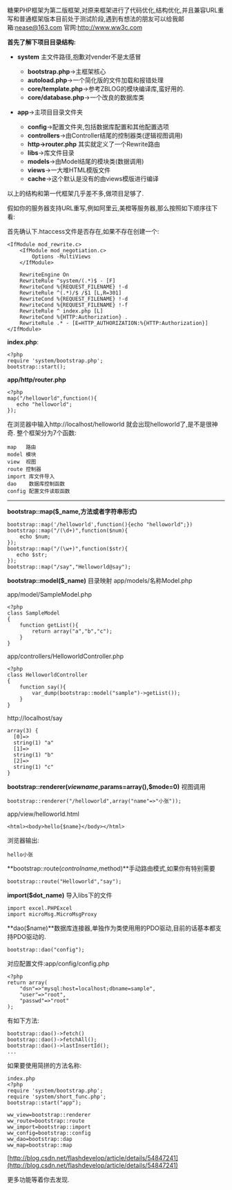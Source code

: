 糖果PHP框架为第二版框架,对原来框架进行了代码优化,结构优化,并且兼容URL重写和普通框架版本目前处于测试阶段,遇到有想法的朋友可以给我邮箱:nease@163.com 官网:http://www.ww3c.com

**首先了解下项目目录结构:**

- **system** 主文件路径,抱歉对vender不是太感冒
	- **bootstrap.php**->主框架核心
	- **autoload.php**->一个简化版的文件加载和报错处理
	- **core/template.php**->参考ZBLOG的模块编译库,蛮好用的.
	- **core/database.php**->一个改良的数据库类

- **app**->主项目目录文件夹
	- **config**->配置文件夹,包括数据库配置和其他配置选项
	- **controllers**->由Controller结尾的控制器类(逻辑视图调用)
	- **http->router.php** 其实就定义了一个Rewrite路由
	- **libs**->库文件目录
	- **models**->由Model结尾的模块类(数据调用)
	- **views**->一大堆HTML模版文件
	- **cache**->这个默认是没有的由views模版进行编译

以上的结构和第一代框架几乎差不多,做项目足够了.

假如你的服务器支持URL重写,例如阿里云,美橙等服务器,那么按照如下顺序往下看:

首先确认下.htaccess文件是否存在,如果不存在创建一个:

	<IfModule mod_rewrite.c>
	    <IfModule mod_negotiation.c>
	        Options -MultiViews
	    </IfModule>
	
	    RewriteEngine On
	    RewriteRule ^system/(.*)$ - [F]
	    RewriteCond %{REQUEST_FILENAME} !-d
	    RewriteRule ^(.*)/$ /$1 [L,R=301]
	    RewriteCond %{REQUEST_FILENAME} !-d
	    RewriteCond %{REQUEST_FILENAME} !-f
	    RewriteRule ^ index.php [L]
	    RewriteCond %{HTTP:Authorization} .
	    RewriteRule .* - [E=HTTP_AUTHORIZATION:%{HTTP:Authorization}]
	</IfModule>

**index.php**:
	
	<?php
    require 'system/bootstrap.php';
    bootstrap::start();

**app/http/router.php**

	<?php
    map("/helloworld",function(){
       echo "helloworld";
    });

在浏览器中输入http://localhost/helloworld 就会出现helloworld了,是不是很神奇.
整个框架分为7个函数:

	map   路由
	model 模块
	view  视图
	route 控制器
	import 库文件导入
	dao	   数据库控制函数
	config 配置文件读取函数


----------
**bootstrap::map($_name,方法或者字符串形式)**

	bootstrap::map('/helloworld',function(){echo "helloworld";})
	bootstrap::map("/(\d+)",function($num){
        echo $num;
    });
	bootstrap::map("/(\w+)",function($str){
       echo $str;
    });
	bootstrap::map("/say","Helloworld@say");

**bootstrap::model($_name)** 目录映射 app/models/名称Model.php

app/model/SampleModel.php
	
	<?php
	class SampleModel
	{
	    function getList(){
	        return array("a","b","c");
	    }
	}
app/controllers/HelloworldController.php

	<?php
	class HelloworldController
	{
	    function say(){
	        var_dump(bootstrap::model("sample")->getList());
	    }
	}

http://localhost/say
	
	
	array(3) {
	  [0]=>
	  string(1) "a"
	  [1]=>
	  string(1) "b"
	  [2]=>
	  string(1) "c"
	}

**bootstrap::renderer($viewname,$params=array(),$mode=0)** 视图调用
	
	bootstrap::renderer("/helloworld",array("name"=>"小张"));

app/view/helloworld.html
	
	<html><body>hello{$name}</body></html>
浏览器输出:

	hello小张


**bootstrap::route($controlname,$method)**手动路由模式,如果你有特别需要
	
	bootstrap::route("Helloworld","say");

**import($dot_name)** 导入libs下的文件
	
	import excel.PHPExcel
	import microMsg.MicroMsgProxy


**dao($name)**数据库连接器,单独作为类使用用的PDO驱动,目前的话基本都支持PDO驱动的.
	
	bootstrap::dao("config");
对应配置文件:app/config/config.php
	
	<?php
	return array(
	    "dsn"=>"mysql:host=localhost;dbname=sample",
	    "user"=>"root",
	    "passwd"=>"root"
	);

有如下方法:
	
	bootstrap::dao()->fetch()
	bootstrap::dao()->fetchAll();
	bootstrap::dao()->lastInsertId();
	...

如果要使用简拼的方法名称:
	
	index.php
	<?php
    require 'system/bootstrap.php';
    require 'system/short_func.php';
    bootstrap::start("app");

	ww_view=bootstrap::renderer
	ww_route=bootstrap::route
	ww_import=bootstrap::import
	ww_config=bootstrap::config
	ww_dao=bootstrap::dap
	ww_map=bootstrap::map

[http://blog.csdn.net/flashdevelop/article/details/54847241](http://blog.csdn.net/flashdevelop/article/details/54847241)

更多功能等着你去发现.
